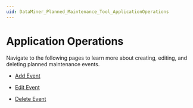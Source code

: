 ```yaml
---
uid: DataMiner_Planned_Maintenance_Tool_ApplicationOperations
---
```


# Application Operations

Navigate to the following pages to learn more about creating, editing, and deleting planned maintenance events.

- [Add Event](xref:DataMiner_Planned_Maintenance_Tool_ApplicationOperations_Create)

- [Edit Event](xref:DataMiner_Planned_Maintenance_Tool_ApplicationOperations_Edit)

- [Delete Event](xref:DataMiner_Planned_Maintenance_Tool_ApplicationOperations_Delete)

